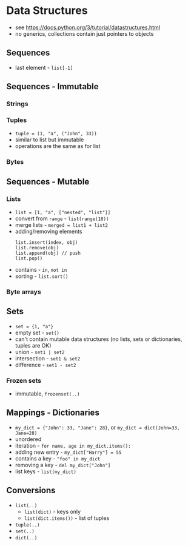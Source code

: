 # Data Structures
- see https://docs.python.org/3/tutorial/datastructures.html
- no generics, collections contain just pointers to objects

## Sequences
- last element - `list[-1]`

## Sequences - Immutable

### Strings

### Tuples
- `tuple = (1, "a", ("John", 33))`
- similar to list but immutable
- operations are the same as for list

### Bytes

## Sequences - Mutable

### Lists
- `list = [1, "a", ["nested", "list"]]`
- convert from `range` - `list(range(10))`
- merge lists - `merged = list1 + list2`
- adding/removing elements
  ```
  list.insert(index, obj)
  list.remove(obj)
  list.append(obj) // push
  list.pop()
  ```
- contains - `in`, `not in`
- sorting - `list.sort()`

### Byte arrays

## Sets
- `set = {1, "a"}`
- empty set - `set()`
- can't contain mutable data structures (no lists, sets or dictionaries, tuples are OK)
- union - `set1 | set2`
- intersection - `set1 & set2`
- difference - `set1 - set2`

### Frozen sets
- immutable, `frozenset(..)`

## Mappings - Dictionaries
- `my_dict = {"John": 33, "Jane": 28}`, or `my_dict = dict(John=33, Jane=28)`
- unordered
- iteration - `for name, age in my_dict.items():`
- adding new entry - `my_dict["Harry"] = 55`
- contains a key - `"foo" in my_dict`
- removing a key - `del my_dict["John"]`
- list keys - `list(my_dict)`

## Conversions
- `list(..)`
    - `list(dict)` - keys only
    - `list(dict.items())` - list of tuples
- `tuple(..)`
- `set(..)`
- `dict(..)`